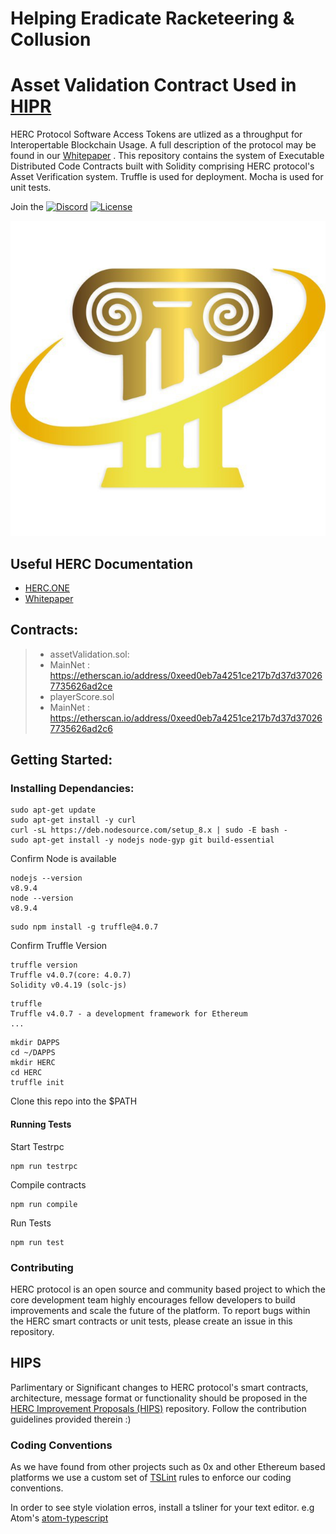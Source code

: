 # Helping Eradicate Racketeering & Collusion

# Asset Validation Contract Used in [HIPR](https://github.com/hercone/hipr)


HERC Protocol Software Access Tokens are utlized as a throughput for Interopertable Blockchain Usage.
A full description of the protocol may be found in our [Whitepaper](https://github.com/hercone/whitepaper) . 
This repository contains the system of Executable Distributed Code Contracts built with Solidity 
comprising HERC protocol's Asset Verification system. 
Truffle is used for deployment. Mocha is used for unit tests.

Join the [![Discord](https://img.shields.io/discord/102860784329052160.svg)](https://discord.gg/ntWZ53W)
[![License](https://img.shields.io/badge/License-Apache%202.0-blue.svg)](https://opensource.org/licenses/Apache-2.0)

![HERC](Hercules.jpg)

## Useful HERC Documentation

 * [HERC.ONE](https://herc.one)
 * [Whitepaper](https://github.com/hercone/whitepaper)

## Contracts: 
> - assetValidation.sol: 
> - MainNet : https://etherscan.io/address/0xeed0eb7a4251ce217b7d37d370267735626ad2ce
> - playerScore.sol
> - MainNet :  https://etherscan.io/address/0xeed0eb7a4251ce217b7d37d370267735626ad2c6
 
## Getting Started:

### Installing Dependancies: 

```
sudo apt-get update
sudo apt-get install -y curl
curl -sL https://deb.nodesource.com/setup_8.x | sudo -E bash -
sudo apt-get install -y nodejs node-gyp git build-essential
```
Confirm Node is available
```
nodejs --version
v8.9.4
node --version
v8.9.4
```
```
sudo npm install -g truffle@4.0.7
```
Confirm Truffle Version
```
truffle version
Truffle v4.0.7(core: 4.0.7)
Solidity v0.4.19 (solc-js)
```
```
truffle
Truffle v4.0.7 - a development framework for Ethereum
...
```
```
mkdir DAPPS
cd ~/DAPPS
mkdir HERC
cd HERC
truffle init
```
Clone this repo into the $PATH

#### Running Tests

Start Testrpc
```
npm run testrpc
```
Compile contracts
```
npm run compile
```
Run Tests
```
npm run test
```

### Contributing	

HERC protocol is an open source and community based project to which the core development team highly encourages fellow developers to build improvements and scale the future of the platform. 
To report bugs within the HERC smart contracts or unit tests, please create an issue in this repository. 

## HIPS
Parlimentary or Significant changes to HERC protocol's smart contracts, architecture, message format or functionality should be proposed in the 
[HERC Improvement Proposals (HIPS)](https://github.com/hercone/hips) repository. Follow the contribution guidelines provided therein :) 

### Coding Conventions
As we have found from other projects such as 0x and other Ethereum based platforms we use a custom set of [TSLint](https://palantir.github.io/tslint/) rules to enforce our coding conventions. 

In order to see style violation erros, install a tsliner for your text editor. e.g Atom's [atom-typescript](https://atom.io/packages/atom-typescript)
